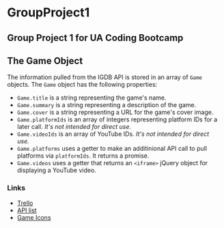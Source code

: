 # GroupProject1
## Group Project 1 for UA Coding Bootcamp

## The Game Object

The information pulled from the IGDB API is stored in an array of `Game` objects. The `Game` object has the following properties:
* `Game.title` is a string representing the game's name.
* `Game.summary` is a string representing a description of the game.
* `Game.cover` is a string representing a URL for the game's cover image.
* `Game.platformIds` is an array of integers representing platform IDs for a later call. *It's not intended for direct use.*
* `Game.videoIds` is an array of YouTube IDs. *It's not intended for direct use.*
* `Game.platforms` uses a getter to make an additinional API call to pull platforms via `platformIds`. It returns a promise.
* `Game.videos` uses a getter that returns an `<iframe>` jQuery object for displaying a YouTube video.

### Links
* [Trello](https://trello.com/b/UlvgmvcL/group-project-1)
* [API list](https://github.com/toddmotto/public-apis)
* [Game Icons](https://game-icons.net/)
